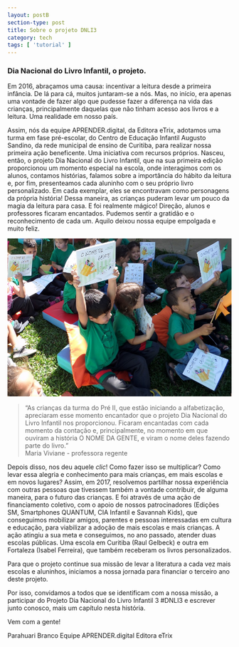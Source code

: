 ```yaml
---
layout: postB
section-type: post
title: Sobre o projeto DNLI3
category: tech
tags: [ 'tutorial' ]
---
```

### Dia Nacional do Livro Infantil, o projeto.

Em 2016, abraçamos uma causa: incentivar a leitura desde a primeira infância. De lá para cá, muitos juntaram-se a nós. Mas, no início, era apenas uma vontade de fazer algo que pudesse fazer a diferença na vida das crianças, principalmente daquelas que não tinham acesso aos livros e a leitura. Uma realidade em nosso país. 

Assim, nós da equipe APRENDER.digital, da Editora eTrix, adotamos uma turma em fase pré-escolar, do Centro de Educação Infantil Augusto Sandino, da rede municipal de ensino de Curitiba, para  realizar nossa primeira ação beneficente. Uma iniciativa com recursos próprios. Nasceu, então, o projeto Dia Nacional do Livro Infantil, que na sua primeira edição proporcionou um momento especial na escola, onde interagimos com os alunos, contamos histórias, falamos sobre a importância do hábito da leitura e, por fim, presenteamos cada aluninho com o seu próprio livro personalizado. Em cada exemplar, eles se encontravam como personagens da própria história! Dessa maneira, as crianças puderam levar um pouco da magia da leitura para casa. E foi realmente mágico! Direção, alunos e professores ficaram encantados. Pudemos sentir a gratidão e o reconhecimento de cada um. Aquilo deixou nossa equipe empolgada e muito feliz.

![Alunos CEI Augusto Sandino](/img/posts/2017-04-16-sobre-alunos.jpg)

> “As crianças da turma do Pré II, que estão iniciando a alfabetização, apreciaram esse momento encantador que o projeto Dia Nacional do Livro Infantil nos proporcionou. Ficaram encantadas com cada momento da contação e, principalmente, no momento em que ouviram a história O NOME DA GENTE, e viram o nome deles fazendo parte do livro.”<br>Maria Viviane - professora regente

Depois disso, nos deu aquele *clic*! Como fazer isso se multiplicar? Como levar essa alegria e conhecimento para mais crianças, em mais escolas e em novos lugares?
Assim, em 2017, resolvemos partilhar nossa experiência com outras pessoas que tivessem também a vontade contribuir, de alguma maneira, para o futuro das crianças.
E foi através de uma ação de financiamento coletivo, com o apoio de nossos patrocinadores (Edições SM, Smartphones QUANTUM, CIA Infantil e Savannah Kids), que conseguimos mobilizar amigos, parentes e pessoas interessadas em cultura e educação, para viabilizar a adoção de mais escolas e mais crianças. A ação atingiu a sua meta e conseguimos, no ano passado, atender duas escolas públicas. Uma escola em Curitiba (Raul Gelbeck) e outra em Fortaleza (Isabel Ferreira), que também receberam os livros personalizados.

Para que o projeto continue sua missão de levar a literatura a cada vez mais escolas e aluninhos, iniciamos a nossa jornada para financiar o terceiro ano deste projeto.

Por isso, convidamos a todos que se identificam com a nossa missão, a participar do Projeto Dia Nacional do Livro Infantil 3 #DNLI3 e escrever junto conosco, mais um capítulo nesta história.

Vem com a gente!

Parahuari Branco
Equipe APRENDER.digital
Editora eTrix
